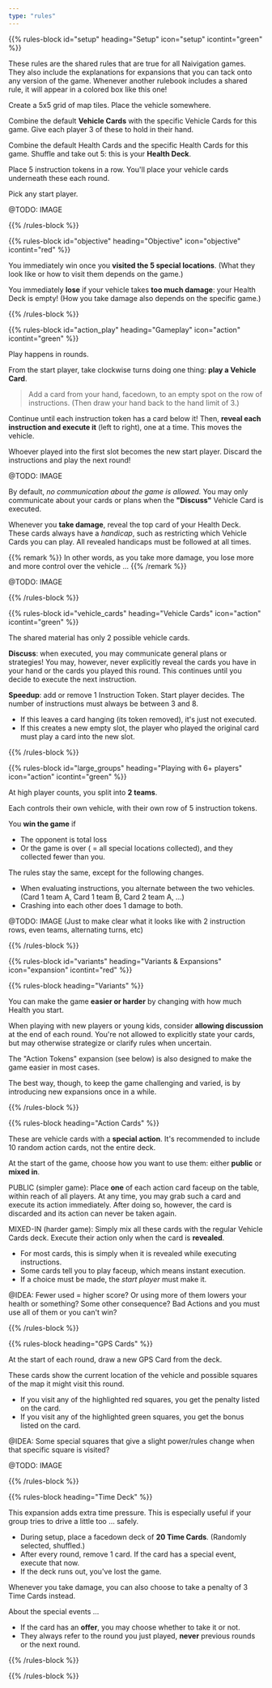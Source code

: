 ```yaml
---
type: "rules"
---
```


{{% rules-block id="setup" heading="Setup" icon="setup" icontint="green" %}}

<div class="naivigation-shared-rule">
These rules are the shared rules that are true for all Naivigation games. They also include the explanations for expansions that you can tack onto any version of the game. Whenever another rulebook includes a shared rule, it will appear in a colored box like this one!
</div>

Create a 5x5 grid of map tiles. Place the vehicle somewhere. 

Combine the default **Vehicle Cards** with the specific Vehicle Cards for this game. Give each player 3 of these to hold in their hand.

Combine the default Health Cards and the specific Health Cards for this game. Shuffle and take out 5: this is your **Health Deck**.

Place 5 instruction tokens in a row. You'll place your vehicle cards underneath these each round.

Pick any start player.

@TODO: IMAGE

{{% /rules-block %}}

{{% rules-block id="objective" heading="Objective" icon="objective" icontint="red" %}}

You immediately win once you **visited the 5 special locations**. (What they look like or how to visit them depends on the game.) 

You immediately **lose** if your vehicle takes **too much damage**: your Health Deck is empty! (How you take damage also depends on the specific game.)

{{% /rules-block %}}

{{% rules-block id="action_play" heading="Gameplay" icon="action" icontint="green" %}}

Play happens in rounds.

From the start player, take clockwise turns doing one thing: **play a Vehicle Card**.

> Add a card from your hand, facedown, to an empty spot on the row of instructions. (Then draw your hand back to the hand limit of 3.)

Continue until each instruction token has a card below it! Then, **reveal each instruction and execute it** (left to right), one at a time. This moves the vehicle. 

Whoever played into the first slot becomes the new start player. Discard the instructions and play the next round!

@TODO: IMAGE

By default, _no communication about the game is allowed._ You may only communicate about your cards or plans when the **"Discuss"** Vehicle Card is executed.

Whenever you **take damage**, reveal the top card of your Health Deck. These cards always have a _handicap_, such as restricting which Vehicle Cards you can play. All revealed handicaps must be followed at all times.

{{% remark %}}
In other words, as you take more damage, you lose more and more control over the vehicle ...
{{% /remark %}}

@TODO: IMAGE

{{% /rules-block %}}

{{% rules-block id="vehicle_cards" heading="Vehicle Cards" icon="action" icontint="green" %}}

The shared material has only 2 possible vehicle cards.

**Discuss**: when executed, you may communicate general plans or strategies! You may, however, never explicitly reveal the cards you have in your hand or the cards you played this round. This continues until you decide to execute the next instruction.

**Speedup**: add or remove 1 Instruction Token. Start player decides. The number of instructions must always be between 3 and 8. 
* If this leaves a card hanging (its token removed), it's just not executed. 
* If this creates a new empty slot, the player who played the original card must play a card into the new slot. 

{{% /rules-block %}}

{{% rules-block id="large_groups" heading="Playing with 6+ players" icon="action" icontint="green" %}}

At high player counts, you split into **2 teams**. 

Each controls their own vehicle, with their own row of 5 instruction tokens. 

You **win the game** if 
* The opponent is total loss
* Or the game is over ( = all special locations collected), and they collected fewer than you.

The rules stay the same, except for the following changes.
* When evaluating instructions, you alternate between the two vehicles. (Card 1 team A, Card 1 team B, Card 2 team A, ...)
* Crashing into each other does 1 damage to both.

@TODO: IMAGE (Just to make clear what it looks like with 2 instruction rows, even teams, alternating turns, etc)

{{% /rules-block %}}

{{% rules-block id="variants" heading="Variants & Expansions" icon="expansion" icontint="red" %}}

{{% rules-block heading="Variants" %}}

You can make the game **easier or harder** by changing with how much Health you start.

When playing with new players or young kids, consider **allowing discussion** at the end of each round. You're not allowed to explicitly state your cards, but may otherwise strategize or clarify rules when uncertain.

The "Action Tokens" expansion (see below) is also designed to make the game easier in most cases.

The best way, though, to keep the game challenging and varied, is by introducing new expansions once in a while.

{{% /rules-block %}}

{{% rules-block heading="Action Cards" %}}

These are vehicle cards with a **special action**. It's recommended to include 10 random action cards, not the entire deck.

At the start of the game, choose how you want to use them: either **public** or **mixed in**.

PUBLIC (simpler game): Place **one** of each action card faceup on the table, within reach of all players. At any time, you may grab such a card and execute its action immediately. After doing so, however, the card is discarded and its action can never be taken again.

MIXED-IN (harder game): Simply mix all these cards with the regular Vehicle Cards deck. Execute their action only when the card is **revealed**. 
* For most cards, this is simply when it is revealed while executing instructions. 
* Some cards tell you to play faceup, which means instant execution.
* If a choice must be made, the _start player_ must make it.



@IDEA: Fewer used = higher score? Or using more of them lowers your health or something? Some other consequence? Bad Actions and you must use all of them or you can't win?

{{% /rules-block %}}

{{% rules-block heading="GPS Cards" %}}

At the start of each round, draw a new GPS Card from the deck.

These cards show the current location of the vehicle and possible squares of the map it might visit this round.

* If you visit any of the highlighted red squares, you get the penalty listed on the card.
* If you visit any of the highlighted green squares, you get the bonus listed on the card.

@IDEA: Some special squares that give a slight power/rules change when that specific square is visited?

@TODO: IMAGE

{{% /rules-block %}}

{{% rules-block heading="Time Deck" %}}

This expansion adds extra time pressure. This is especially useful if your group tries to drive a little too ... safely.

* During setup, place a facedown deck of **20 Time Cards**. (Randomly selected, shuffled.)
* After every round, remove 1 card. If the card has a special event, execute that now.
* If the deck runs out, you've lost the game.

Whenever you take damage, you can also choose to take a penalty of 3 Time Cards instead.

About the special events ...
* If the card has an **offer**, you may choose whether to take it or not.
* They always refer to the round you just played, **never** previous rounds or the next round.

{{% /rules-block %}}

{{% /rules-block %}}